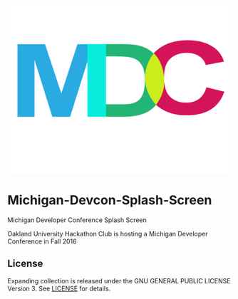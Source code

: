 ![ScreenShot](https://github.com/arpan23/Michigan-Devcon-Splash-Screen/blob/master/devcon.png)
# Michigan-Devcon-Splash-Screen

Michigan Developer Conference Splash Screen

Oakland University Hackathon Club is hosting a Michigan Developer Conference in Fall 2016

## License

Expanding collection is released under the  GNU GENERAL PUBLIC LICENSE Version 3. See [LICENSE](./License.md) for details.
